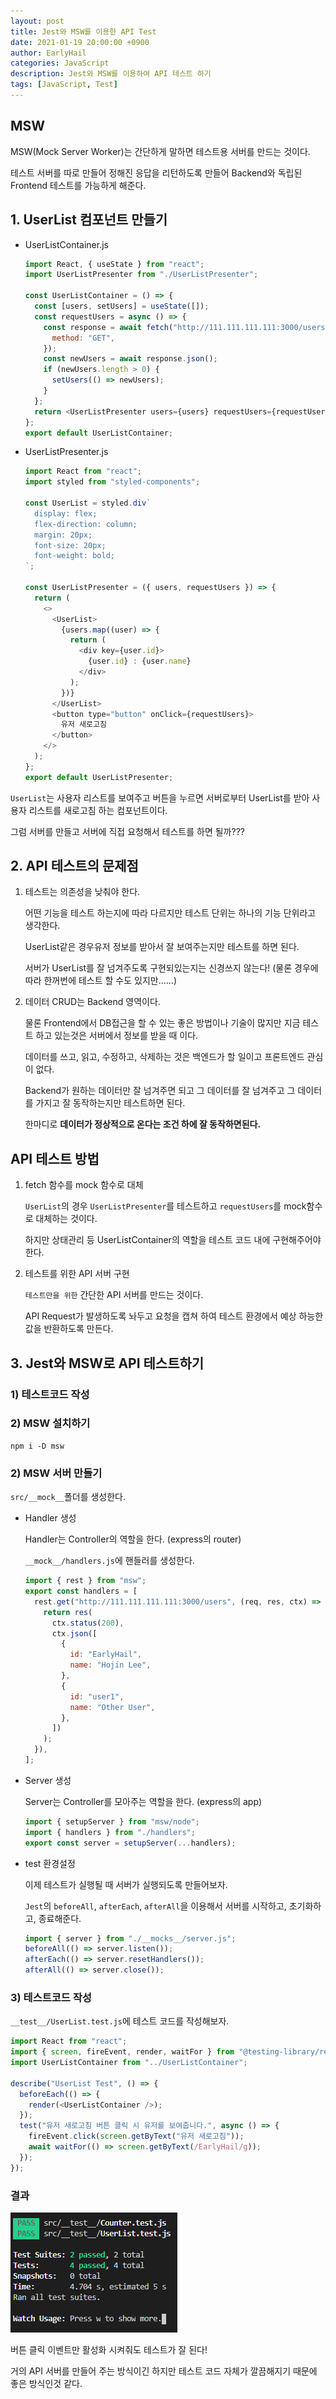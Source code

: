 ```yaml
---
layout: post
title: Jest와 MSW를 이용한 API Test
date: 2021-01-19 20:00:00 +0900
author: EarlyHail
categories: JavaScript
description: Jest와 MSW를 이용하여 API 테스트 하기
tags: [JavaScript, Test]
---
```


## MSW

MSW(Mock Server Worker)는 간단하게 말하면 테스트용 서버를 만드는 것이다.

테스트 서버를 따로 만들어 정해진 응답을 리턴하도록 만들어 Backend와 독립된 Frontend 테스트를 가능하게 해준다.

## 1. UserList 컴포넌트 만들기

- UserListContainer.js

  ```javascript
  import React, { useState } from "react";
  import UserListPresenter from "./UserListPresenter";

  const UserListContainer = () => {
    const [users, setUsers] = useState([]);
    const requestUsers = async () => {
      const response = await fetch("http://111.111.111.111:3000/users", {
        method: "GET",
      });
      const newUsers = await response.json();
      if (newUsers.length > 0) {
        setUsers(() => newUsers);
      }
    };
    return <UserListPresenter users={users} requestUsers={requestUsers} />;
  };
  export default UserListContainer;
  ```

- UserListPresenter.js

  ```javascript
  import React from "react";
  import styled from "styled-components";

  const UserList = styled.div`
    display: flex;
    flex-direction: column;
    margin: 20px;
    font-size: 20px;
    font-weight: bold;
  `;

  const UserListPresenter = ({ users, requestUsers }) => {
    return (
      <>
        <UserList>
          {users.map((user) => {
            return (
              <div key={user.id}>
                {user.id} : {user.name}
              </div>
            );
          })}
        </UserList>
        <button type="button" onClick={requestUsers}>
          유저 새로고침
        </button>
      </>
    );
  };
  export default UserListPresenter;
  ```

`UserList`는 사용자 리스트를 보여주고 버튼을 누르면 서버로부터 UserList를 받아 사용자 리스트를 새로고침 하는 컴포넌트이다.

그럼 서버를 만들고 서버에 직접 요청해서 테스트를 하면 될까???

## 2. API 테스트의 문제점

1. 테스트는 의존성을 낮춰야 한다.

   어떤 기능을 테스트 하는지에 따라 다르지만 테스트 단위는 하나의 기능 단위라고 생각한다.

   UserList같은 경우유저 정보를 받아서 잘 보여주는지만 테스트를 하면 된다.

   서버가 UserList를 잘 넘겨주도록 구현되있는지는 신경쓰지 않는다! (물론 경우에 따라 한꺼번에 테스트 할 수도 있지만......)

2. 데이터 CRUD는 Backend 영역이다.

   물론 Frontend에서 DB접근을 할 수 있는 좋은 방법이나 기술이 많지만 지금 테스트 하고 있는것은 서버에서 정보를 받을 때 이다.

   데이터를 쓰고, 읽고, 수정하고, 삭제하는 것은 백엔드가 할 일이고 프론트엔드 관심이 없다.

   Backend가 원하는 데이터만 잘 넘겨주면 되고 그 데이터를 잘 넘겨주고 그 데이터를 가지고 잘 동작하는지만 테스트하면 된다.

   한마디로 **데이터가 정상적으로 온다는 조건 하에 잘 동작하면된다.**

## API 테스트 방법

1. fetch 함수를 mock 함수로 대체

   `UserList`의 경우 `UserListPresenter`를 테스트하고 `requestUsers`를 mock함수로 대체하는 것이다.

   하지만 상태관리 등 UserListContainer의 역할을 테스트 코드 내에 구현해주어야 한다.

2. 테스트를 위한 API 서버 구현

   `테스트만을 위한` 간단한 API 서버를 만드는 것이다.

   API Request가 발생하도록 놔두고 요청을 캡쳐 하여 테스트 환경에서 예상 하능한 값을 반환하도록 만든다.

## 3. Jest와 MSW로 API 테스트하기

### 1) 테스트코드 작성

### 2) MSW 설치하기

```
npm i -D msw
```

### 2) MSW 서버 만들기

`src/__mock__`폴더를 생성한다.

- Handler 생성

  Handler는 Controller의 역할을 한다. (express의 router)

  `__mock__/handlers.js`에 핸들러를 생성한다.

  ```javascript
  import { rest } from "msw";
  export const handlers = [
    rest.get("http://111.111.111.111:3000/users", (req, res, ctx) => {
      return res(
        ctx.status(200),
        ctx.json([
          {
            id: "EarlyHail",
            name: "Hojin Lee",
          },
          {
            id: "user1",
            name: "Other User",
          },
        ])
      );
    }),
  ];
  ```

- Server 생성

  Server는 Controller를 모아주는 역할을 한다. (express의 app)

  ```javascript
  import { setupServer } from "msw/node";
  import { handlers } from "./handlers";
  export const server = setupServer(...handlers);
  ```

- test 환경설정

  이제 테스트가 실행될 때 서버가 실행되도록 만들어보자.

  `Jest`의 `beforeAll`, `afterEach`, `afterAll`을 이용해서 서버를 시작하고, 초기화하고, 종료해준다.

  ```javascript
  import { server } from "./__mocks__/server.js";
  beforeAll(() => server.listen());
  afterEach(() => server.resetHandlers());
  afterAll(() => server.close());
  ```

### 3) 테스트코드 작성

`__test__/UserList.test.js`에 테스트 코드를 작성해보자.

```javascript
import React from "react";
import { screen, fireEvent, render, waitFor } from "@testing-library/react";
import UserListContainer from "../UserListContainer";

describe("UserList Test", () => {
  beforeEach(() => {
    render(<UserListContainer />);
  });
  test("유저 새로고침 버튼 클릭 시 유저를 보여줍니다.", async () => {
    fireEvent.click(screen.getByText("유저 새로고침"));
    await waitFor(() => screen.getByText(/EarlyHail/g));
  });
});
```

### 결과

![TestResult](/assets/posts/Frontend/Jest-API-Test-MSW/test1.png)

버튼 클릭 이벤트만 활성화 시켜줘도 테스트가 잘 된다!

거의 API 서버를 만들어 주는 방식이긴 하지만 테스트 코드 자체가 깔끔해지기 때문에 좋은 방식인것 같다.
